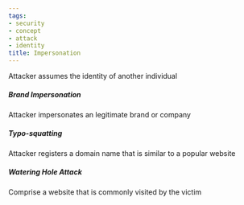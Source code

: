 ```yaml
---
tags:
- security
- concept
- attack
- identity
title: Impersonation
---
```


Attacker assumes the identity of another individual  

##### Brand Impersonation
Attacker impersonates an legitimate brand or company

##### Typo-squatting
Attacker registers a domain name that is similar to a popular website

##### Watering Hole Attack
Comprise a website that is commonly visited by the victim